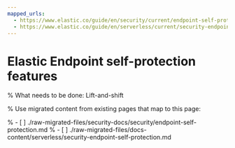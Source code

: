 ```yaml
---
mapped_urls:
  - https://www.elastic.co/guide/en/security/current/endpoint-self-protection.html
  - https://www.elastic.co/guide/en/serverless/current/security-endpoint-self-protection.html
---
```


# Elastic Endpoint self-protection features

% What needs to be done: Lift-and-shift

% Use migrated content from existing pages that map to this page:

% - [ ] ./raw-migrated-files/security-docs/security/endpoint-self-protection.md
% - [ ] ./raw-migrated-files/docs-content/serverless/security-endpoint-self-protection.md